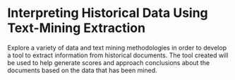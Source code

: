 # Interpreting Historical Data Using Text-Mining Extraction
Explore a variety of data and text mining methodologies in order to develop a tool to extract information from historical documents. The tool created will be used to help generate scores and approach conclusions about the documents based on the data that has been mined.
